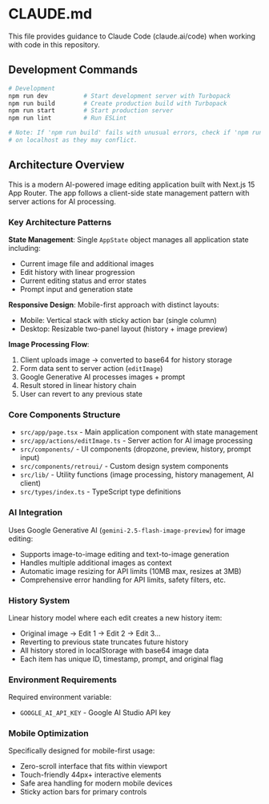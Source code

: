 # CLAUDE.md

This file provides guidance to Claude Code (claude.ai/code) when working with code in this repository.

## Development Commands

```bash
# Development
npm run dev          # Start development server with Turbopack
npm run build        # Create production build with Turbopack
npm run start        # Start production server
npm run lint         # Run ESLint

# Note: If 'npm run build' fails with unusual errors, check if 'npm run dev' is running
# on localhost as they may conflict.
```

## Architecture Overview

This is a modern AI-powered image editing application built with Next.js 15 App Router. The app follows a client-side state management pattern with server actions for AI processing.

### Key Architecture Patterns

**State Management**: Single `AppState` object manages all application state including:
- Current image file and additional images
- Edit history with linear progression
- Current editing status and error states
- Prompt input and generation state

**Responsive Design**: Mobile-first approach with distinct layouts:
- Mobile: Vertical stack with sticky action bar (single column)
- Desktop: Resizable two-panel layout (history + image preview)

**Image Processing Flow**:
1. Client uploads image → converted to base64 for history storage
2. Form data sent to server action (`editImage`)
3. Google Generative AI processes images + prompt
4. Result stored in linear history chain
5. User can revert to any previous state

### Core Components Structure

- `src/app/page.tsx` - Main application component with state management
- `src/app/actions/editImage.ts` - Server action for AI image processing
- `src/components/` - UI components (dropzone, preview, history, prompt input)
- `src/components/retroui/` - Custom design system components
- `src/lib/` - Utility functions (image processing, history management, AI client)
- `src/types/index.ts` - TypeScript type definitions

### AI Integration

Uses Google Generative AI (`gemini-2.5-flash-image-preview`) for image editing:
- Supports image-to-image editing and text-to-image generation
- Handles multiple additional images as context
- Automatic image resizing for API limits (10MB max, resizes at 3MB)
- Comprehensive error handling for API limits, safety filters, etc.

### History System

Linear history model where each edit creates a new history item:
- Original image → Edit 1 → Edit 2 → Edit 3...
- Reverting to previous state truncates future history
- All history stored in localStorage with base64 image data
- Each item has unique ID, timestamp, prompt, and original flag

### Environment Requirements

Required environment variable:
- `GOOGLE_AI_API_KEY` - Google AI Studio API key

### Mobile Optimization

Specifically designed for mobile-first usage:
- Zero-scroll interface that fits within viewport
- Touch-friendly 44px+ interactive elements
- Safe area handling for modern mobile devices
- Sticky action bars for primary controls